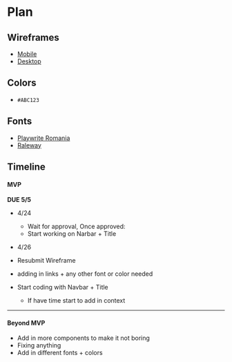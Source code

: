 # Plan

## Wireframes
* [Mobile](https://wireframe.cc/yvDm4q)
* [Desktop](https://wireframe.cc/4yfL0L?authuser=0)

## Colors
* `#ABC123`

## Fonts
* [Playwrite Romania](https://fonts.google.com/specimen/Playwrite+RO)
* [Raleway](https://fonts.google.com/specimen/Raleway)

## Timeline

#### MVP

**DUE 5/5**

* 4/24
  * Wait for approval, Once approved:
  * Start working on Narbar + Title
 
* 4/26
 * Resubmit Wireframe
 * adding in links + any other font or color needed
 * Start coding with Navbar + Title
   * If have time start to add in context   
---

#### Beyond MVP

* Add in more components to make it not boring 
* Fixing anything
* Add in different fonts + colors








<!-- DO NOT USE THIS YET

| Name | Glows | Grows |
| -------- | ------- | ------- |
|   |   |
|   |   |
|   |   |
|   |   |
|   |   |
|   |   |

-->
